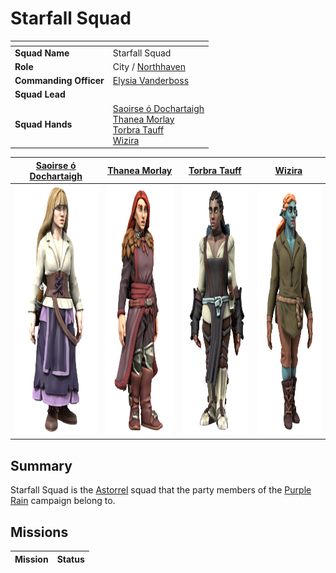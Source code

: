 # Starfall Squad

| []() | |
| --- | --- |
| **Squad Name** | Starfall Squad | squad.2
| **Role** | City / [Northhaven](../../../places/cities/northhaven.md) |
| **Commanding Officer** | [Elysia Vanderboss](../../../characters/elysia-vanderboss.md) |
| **Squad Lead** | |
| **Squad Hands** | [Saoirse ó Dochartaigh](../../../characters/saoirse-o-dochartaigh.md)<br />[Thanea Morlay](../../../characters/thanea-morlay.md)<br />[Torbra Tauff](../../../characters/torbra-tauff.md)<br />[Wizira](../../../characters/wizira.md)  |

| [Saoirse ó Dochartaigh](../../../characters/saoirse-o-dochartaigh.md) | [Thanea Morlay](../../../characters/thanea-morlay.md) | [Torbra Tauff](../../../characters/torbra-tauff.md) | [Wizira](../../../characters/wizira.md) |
|:---:|:---:|:---:|:---:|
| <img src="https://raw.githubusercontent.com/jesskelsall/astarus-images/main/people/portraits/96456245c79828b5.png" height="400" /> | <img src="https://raw.githubusercontent.com/jesskelsall/astarus-images/main/people/portraits/db42750c63a0a387.png" height="400" />  | <img src="https://raw.githubusercontent.com/jesskelsall/astarus-images/main/people/portraits/c275fac3807fe83b.png" height="400" /> | <img src="https://raw.githubusercontent.com/jesskelsall/astarus-images/main/people/portraits/b6ddf2e960574729.png" height="400" /> |

## Summary

Starfall Squad is the [Astorrel](../astorrel.md) squad that the party members of the [Purple Rain](../../../campaigns/purple-rain/purple-rain.md) campaign belong to.

## Missions

| Mission | Status |
| --- | --- |
